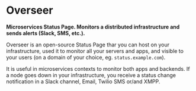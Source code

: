 Overseer
========

**Microservices Status Page. Monitors a distributed infrastructure and sends alerts (Slack, SMS, etc.).**

Overseer is an open-source Status Page thar you can host on your infrastructure, used it to monitor all your servers and apps, and visible to your users (on a domain of your choice, eg. `status.example.com`).

It is useful in microservices contexts to monitor both apps and backends. If a node goes down in your infrastructure, you receive a status change notification in a Slack channel, Email, Twilio SMS or/and XMPP.

